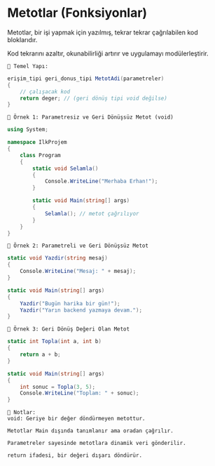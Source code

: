 # Metotlar (Fonksiyonlar)
Metotlar, bir işi yapmak için yazılmış, tekrar tekrar çağrılabilen kod bloklarıdır.

Kod tekrarını azaltır, okunabilirliği artırır ve uygulamayı modülerleştirir.


`📌 Temel Yapı:`

```csharp
erişim_tipi geri_donus_tipi MetotAdi(parametreler)
{
    // çalışacak kod
    return deger; // (geri dönüş tipi void değilse)
}
```

`🧪 Örnek 1: Parametresiz ve Geri Dönüşsüz Metot (void)`

```csharp
using System;

namespace IlkProjem
{
    class Program
    {
        static void Selamla()
        {
            Console.WriteLine("Merhaba Erhan!");
        }

        static void Main(string[] args)
        {
            Selamla(); // metot çağrılıyor
        }
    }
}
```

`🧪 Örnek 2: Parametreli ve Geri Dönüşsüz Metot`

```csharp
static void Yazdir(string mesaj)
{
    Console.WriteLine("Mesaj: " + mesaj);
}

static void Main(string[] args)
{
    Yazdir("Bugün harika bir gün!");
    Yazdir("Yarın backend yazmaya devam.");
}
```

`🧪 Örnek 3: Geri Dönüş Değeri Olan Metot`

```csharp
static int Topla(int a, int b)
{
    return a + b;
}

static void Main(string[] args)
{
    int sonuc = Topla(3, 5);
    Console.WriteLine("Toplam: " + sonuc);
}
```

```
🧠 Notlar:
void: Geriye bir değer döndürmeyen metottur.

Metotlar Main dışında tanımlanır ama oradan çağrılır.

Parametreler sayesinde metotlara dinamik veri gönderilir.

return ifadesi, bir değeri dışarı döndürür.
```

